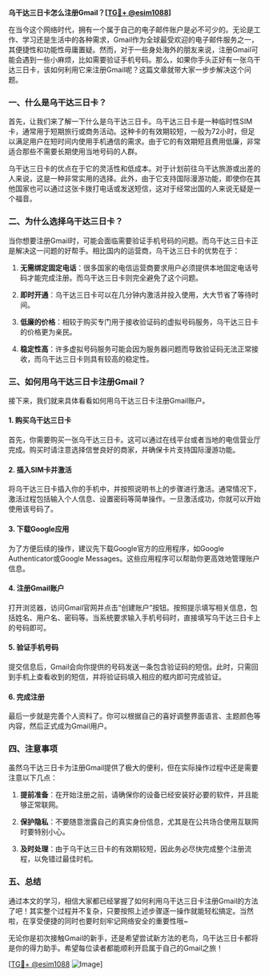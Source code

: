 **乌干达三日卡怎么注册Gmail？[[TG💪+ @esim1088](https://t.me/s/esim1088)]**

在当今这个网络时代，拥有一个属于自己的电子邮件账户是必不可少的。无论是工作、学习还是生活中的各种需求，Gmail作为全球最受欢迎的电子邮件服务之一，其便捷性和功能性毋庸置疑。然而，对于一些身处海外的朋友来说，注册Gmail可能会遇到一些小麻烦，比如需要验证手机号码。那么，如果你手头正好有一张乌干达三日卡，该如何利用它来注册Gmail呢？这篇文章就带大家一步步解决这个问题。

### 一、什么是乌干达三日卡？

首先，让我们来了解一下什么是乌干达三日卡。乌干达三日卡是一种临时性SIM卡，通常用于短期旅行或商务活动。这种卡的有效期较短，一般为72小时，但足以满足用户在短时间内使用手机通信的需求。由于它的有效期短且费用低廉，非常适合那些不需要长期使用当地号码的人群。

乌干达三日卡的优点在于它的灵活性和低成本。对于计划前往乌干达旅游或出差的人来说，这是一种非常实用的选择。此外，由于它支持国际漫游功能，即使你在其他国家也可以通过这张卡拨打电话或发送短信，这对于经常出国的人来说无疑是一个福音。

### 二、为什么选择乌干达三日卡？

当你想要注册Gmail时，可能会面临需要验证手机号码的问题。而乌干达三日卡正是解决这一问题的好帮手。相比国内的运营商，乌干达三日卡的优势在于：

1. **无需绑定固定电话**：很多国家的电信运营商要求用户必须提供本地固定电话号码才能完成注册。而乌干达三日卡则完全避免了这个问题。
   
2. **即时开通**：乌干达三日卡可以在几分钟内激活并投入使用，大大节省了等待时间。
   
3. **低廉的价格**：相较于购买专门用于接收验证码的虚拟号码服务，乌干达三日卡的价格更为亲民。

4. **稳定性高**：许多虚拟号码服务可能会因为服务器问题而导致验证码无法正常接收，而乌干达三日卡则具有较高的稳定性。

### 三、如何用乌干达三日卡注册Gmail？

接下来，我们就来具体看看如何用乌干达三日卡注册Gmail账户。

#### 1. 购买乌干达三日卡

首先，你需要购买一张乌干达三日卡。这可以通过在线平台或者当地的电信营业厅完成。购买时请注意选择信誉良好的商家，并确保卡片支持国际漫游功能。

#### 2. 插入SIM卡并激活

将乌干达三日卡插入你的手机中，并按照说明书上的步骤进行激活。通常情况下，激活过程包括输入个人信息、设置密码等简单操作。一旦激活成功，你就可以开始使用该号码了。

#### 3. 下载Google应用

为了方便后续的操作，建议先下载Google官方的应用程序，如Google Authenticator或Google Messages。这些应用程序可以帮助你更高效地管理账户信息。

#### 4. 注册Gmail账户

打开浏览器，访问Gmail官网并点击“创建账户”按钮。按照提示填写相关信息，包括姓名、用户名、密码等。当系统要求输入手机号码时，直接填写乌干达三日卡上的号码即可。

#### 5. 验证手机号码

提交信息后，Gmail会向你提供的号码发送一条包含验证码的短信。此时，只需回到手机上查看收到的短信，并将验证码填入相应的框内即可完成验证。

#### 6. 完成注册

最后一步就是完善个人资料了。你可以根据自己的喜好调整界面语言、主题颜色等内容，然后正式成为Gmail用户。

### 四、注意事项

虽然乌干达三日卡为注册Gmail提供了极大的便利，但在实际操作过程中还是需要注意以下几点：

1. **提前准备**：在开始注册之前，请确保你的设备已经安装好必要的软件，并且能够正常联网。
   
2. **保护隐私**：不要随意泄露自己的真实身份信息，尤其是在公共场合使用互联网时要特别小心。
   
3. **及时处理**：由于乌干达三日卡的有效期较短，因此务必尽快完成整个注册流程，以免错过最佳时机。

### 五、总结

通过本文的学习，相信大家都已经掌握了如何利用乌干达三日卡注册Gmail的方法了吧！其实整个过程并不复杂，只要按照上述步骤逐一操作就能轻松搞定。当然啦，在享受便捷的同时也要时刻牢记网络安全的重要性哦~

无论你是初次接触Gmail的新手，还是希望尝试新方法的老鸟，乌干达三日卡都将是你的得力助手。希望每位读者都能顺利开启属于自己的Gmail之旅！

[[TG💪+ @esim1088](https://t.me/s/esim1088) ![Image](https://i.postimg.cc/4NQfJmqS/Snipaste-2025-05-13-00-14-12.png)]